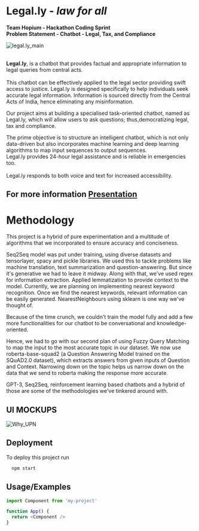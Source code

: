 # Legal.ly - _law for all_
**Team Hopium - Hackathon Coding Sprint**
<br/>
**Problem Statement - Chatbot - Legal, Tax, and Compliance**
<br/>

![legal.ly_main](https://github.com/sudo-logic/Project-Legal.ly/blob/main/legal_ly/forgithub.png)

<br/>**Legal.ly**, is a chatbot that provides factual and appropriate information to legal queries from central acts. 
<br/>
<br/>This chatbot can be effectively applied to the legal sector providing swift access to justice. Legal.ly is designed specifically to help individuals seek accurate legal information. Information is sourced directly from the Central Acts of India, hence eliminating any misinformation.

Our project aims at building a specialised task-oriented chatbot, named as Legal.ly, which will allow users to ask questions; thus,democratizing legal, tax and compliance. 

The prime objective is to structure an intelligent chatbot, which is not only data-driven but also incorporates machine learning and deep learning algorithms to map input sequences to output sequences.
<br/>Legal.ly provides 24-hour legal assistance and is reliable in emergencies too.
<br/>
<br/>Legal.ly responds to both voice and text for increased accessibility.

## For more information [Presentation](https://pitch.com/public/9c74e7cd-dc0f-4d6a-8659-0bdcf709b1fd)

# Methodology
This project is a hybrid of pure experimentation and a multitude of algorithms that we incorporated to ensure accuracy and conciseness.

Seq2Seq model was put under training, using diverse datasets and tensorlayer, spacy and pickle libraries. We used this to tackle problems like machine translation, text summarization and question-answering. But since it's generative we had to leave it midway. 
Along with that, we've used regex for information extraction. Applied lemmatization to provide context to the model. Currently, we are planning on implementing nearest keyword recognition. Once we find the nearest keywords, relevant information can be easily generated.  NearestNeighbours using sklearn is one way we've thought of.

Because of the time crunch, we couldn't train the model fully and add a few more functionalities for our chatbot to be conversational and knowledge-oriented.

Hence, we had to go with our second plan of using Fuzzy Query Matching to map the input to the most accurate topic in our dataset.
We now use roberta-base-squad2 (a Question Answering Model trained on the SQuAD2.0 dataset), which extracts answers from given inputs of Question and Context. Narrowing down on the topic helps us narrow down on the data that we send to roberta making the response more accurate.

GPT-3, Seq2Seq, reinforcement learning based chatbots and a hybrid of those are some of the methodologies we've tinkered around with.


## UI MOCKUPS
![Why_UPN](https://github.com/sudo-logic/Project-Legal.ly/blob/main/legal_ly/Untitled-1%20%5BRecovered%5D-01.png)

## Deployment

To deploy this project run

```bash
  npm start
```


 


## Usage/Examples

```javascript
import Component from 'my-project'

function App() {
  return <Component />
}
```

